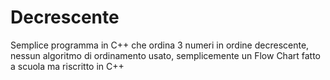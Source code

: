 # Decrescente
Semplice programma in C++ che ordina 3 numeri in ordine decrescente, nessun algoritmo di ordinamento usato, semplicemente un Flow Chart fatto a scuola ma riscritto in C++
